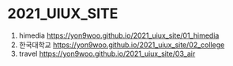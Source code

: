 # 2021_UIUX_SITE

1. himedia https://yon9woo.github.io/2021_uiux_site/01_himedia
1. 한국대학교 https://yon9woo.github.io/2021_uiux_site/02_college
1. travel https://yon9woo.github.io/2021_uiux_site/03_air



